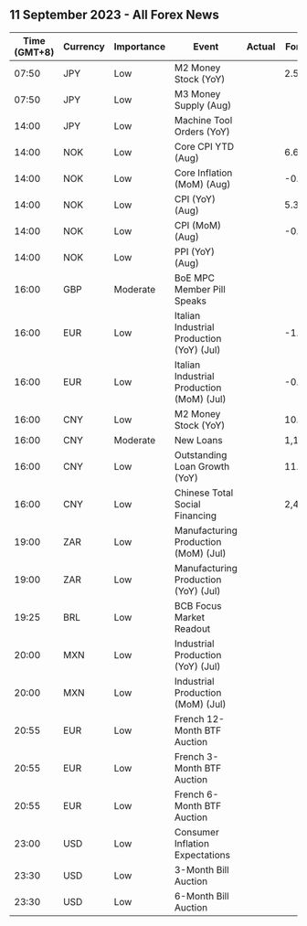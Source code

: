 ## 11 September 2023 - All Forex News

| Time (GMT+8) | Currency | Importance | Event | Actual | Forecast | Previous |
|------|----------|------------|-------|--------|----------|----------|
| 07:50 | JPY | Low | M2 Money Stock (YoY) |  | 2.5% | 2.4% |
| 07:50 | JPY | Low | M3 Money Supply (Aug) |  |  | 2,112.5% |
| 14:00 | JPY | Low | Machine Tool Orders (YoY) |  |  | -19.8% |
| 14:00 | NOK | Low | Core CPI YTD (Aug) |  | 6.6% | 6.4% |
| 14:00 | NOK | Low | Core Inflation (MoM) (Aug) |  | -0.3% | 0.9% |
| 14:00 | NOK | Low | CPI (YoY) (Aug) |  | 5.3% | 5.4% |
| 14:00 | NOK | Low | CPI (MoM) (Aug) |  | -0.4% | 0.4% |
| 14:00 | NOK | Low | PPI (YoY) (Aug) |  |  | -35.4% |
| 16:00 | GBP | Moderate | BoE MPC Member Pill Speaks |  |  |  |
| 16:00 | EUR | Low | Italian Industrial Production (YoY) (Jul) |  | -1.7% | -0.8% |
| 16:00 | EUR | Low | Italian Industrial Production (MoM) (Jul) |  | -0.3% | 0.5% |
| 16:00 | CNY | Low | M2 Money Stock (YoY) |  | 10.7% | 10.7% |
| 16:00 | CNY | Moderate | New Loans |  | 1,150.0B | 345.9B |
| 16:00 | CNY | Low | Outstanding Loan Growth (YoY) |  | 11.1% | 11.1% |
| 16:00 | CNY | Low | Chinese Total Social Financing |  | 2,460.0B | 528.2B |
| 19:00 | ZAR | Low | Manufacturing Production (MoM) (Jul) |  |  | 1.2% |
| 19:00 | ZAR | Low | Manufacturing Production (YoY) (Jul) |  |  | 5.5% |
| 19:25 | BRL | Low | BCB Focus Market Readout |  |  |  |
| 20:00 | MXN | Low | Industrial Production (YoY) (Jul) |  |  | 3.7% |
| 20:00 | MXN | Low | Industrial Production (MoM) (Jul) |  |  | 0.6% |
| 20:55 | EUR | Low | French 12-Month BTF Auction |  |  | 3.609% |
| 20:55 | EUR | Low | French 3-Month BTF Auction |  |  | 3.657% |
| 20:55 | EUR | Low | French 6-Month BTF Auction |  |  | 3.657% |
| 23:00 | USD | Low | Consumer Inflation Expectations |  |  | 3.5% |
| 23:30 | USD | Low | 3-Month Bill Auction |  |  | 5.315% |
| 23:30 | USD | Low | 6-Month Bill Auction |  |  | 5.300% |
